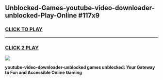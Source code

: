
## Unblocked-Games-youtube-video-downloader-unblocked-Play-Online #117x9
<h3>
<a href="https://news.freeplayer.one?title=youtube-video-downloader-unblocked&ref=3">CLICK TO PLAY</a></h3>
<hr>

<h3>
<a href="https://news.freeplayer.one?title=youtube-video-downloader-unblocked&ref=3">CLICK 2 PLAY</a>
  
</h3>

<a href="https://news.freeplayer.one?title=youtube-video-downloader-unblocked&ref=3"><img src="https://clearcache.store/games.png"></a>


**youtube-video-downloader-unblocked games unblocked: Your Gateway to Fun and Accessible Online Gaming**
